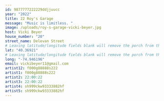 ```yaml
---
id: 9877777222229ddjjuucc
year: "2022"
title: 22 Roy's Garage
message: "Music is limitless. "
image: /uploads/roy-s-garage-vicki-beyer.jpg
host: Vicki Beyer
house_number: "20"
street_name: Delevan Street
# Leaving latitude/longitude fields blank will remove the porch from the Porchfest map.
lat: "40.36921"
# Leaving latitude/longitude fields blank will remove the porch from the Porchfest map.
long: "-74.946196"
email: vickibeyer11@gmail.com
artist12: f000g88888s222
artist1: f000g88888s222
artist2: 22:00:22
artist3: 22:00:22
artist4: sh999ckw93333882hf
artist5: sh999ckw93333882hf
---
```

